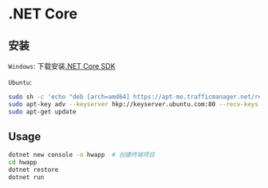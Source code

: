 # .NET Core

## 安装

`Windows`: 下载安装[.NET Core SDK](https://www.microsoft.com/net/core#windowscmd)

`Ubuntu`:

```sh
sudo sh -c 'echo "deb [arch=amd64] https://apt-mo.trafficmanager.net/repos/dotnet-release/ xenial main" > /etc/apt/sources.list.d/dotnetdev.list'
sudo apt-key adv --keyserver hkp://keyserver.ubuntu.com:80 --recv-keys 417A0893
sudo apt-get update
```

## Usage

```sh
dotnet new console -o hwapp  # 创建终端项目
cd hwapp
dotnet restore
dotnet run
```